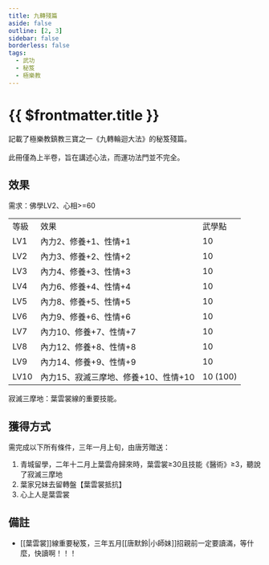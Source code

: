 ```yaml
---
title: 九轉殘篇
aside: false
outline: [2, 3]
sidebar: false
borderless: false
tags:
  - 武功
  - 秘笈
  - 極樂教
---
```


# {{ $frontmatter.title }}

<BookItemIcon :size="`medium`" :needLink="false" :no="8109" :style="'float: right;'" />

記載了極樂教鎮教三寶之一《九轉輪迴大法》的秘笈殘篇。
<br><br>
此冊僅為上半卷，旨在講述心法，而運功法門並不完全。
<br clear="all" />

## 效果

需求：佛學LV2、心相>=60

<table>
    <tr>
        <td>等級</td>
        <td>效果</td>
        <td>武學點</td>
    </tr>
    <tr>
        <td>LV1</td>
        <td>內力2、修養+1、性情+1</td>
        <td>10</td>
    </tr>
    <tr>
        <td>LV2</td>
        <td>內力3、修養+2、性情+2</td>
        <td>10</td>
    </tr>
    <tr>
        <td>LV3</td>
        <td>內力4、修養+3、性情+3</td>
        <td>10</td>
    </tr>
    <tr>
        <td>LV4</td>
        <td>內力6、修養+4、性情+4</td>
        <td>10</td>
    </tr>
    <tr>
        <td>LV5</td>
        <td>內力8、修養+5、性情+5</td>
        <td>10</td>
    </tr>
    <tr>
        <td>LV6</td>
        <td>內力9、修養+6、性情+6</td>
        <td>10</td>
    </tr>
    <tr>
        <td>LV7</td>
        <td>內力10、修養+7、性情+7</td>
        <td>10</td>
    </tr>
    <tr>
        <td>LV8</td>
        <td>內力12、修養+8、性情+8</td>
        <td>10</td>
    </tr>
    <tr>
        <td>LV9</td>
        <td>內力14、修養+9、性情+9</td>
        <td>10</td>
    </tr>
    <tr>
        <td>LV10</td>
        <td>內力15、寂滅三摩地、修養+10、性情+10</td>
        <td>10 (100)</td>
    </tr>
</table>

寂滅三摩地：葉雲裳線的重要技能。

## 獲得方式

需完成以下所有條件，三年一月上旬，由唐芳贈送：<br>
1. 青城留學，二年十二月上葉雲舟歸來時，葉雲裳≥30且技能《醫術》≥3，聽說了寂滅三摩地
2. 葉家兄妹去留轉盤【葉雲裳抵抗】
3. 心上人是葉雲裳

## 備註

- [[葉雲裳]]線重要秘笈，三年五月[[唐默鈴|小師妹]]招親前一定要讀滿，等什麼，快讀啊！！！
